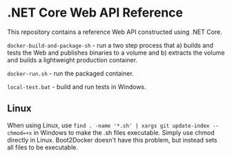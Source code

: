 .NET Core Web API Reference
===========================

This repository contains a reference Web API constructed using .NET Core.

`docker-build-and-package-sh` - run a two step process that a) builds and tests the Web and publishes binaries to a volume and b) extracts the volume and builds a lightweight production container.

`docker-run.sh` - run the packaged container.

`local-test.bat` - build and run tests in Windows.

Linux
-----
When using Linux, use `find . -name '*.sh' | xargs git update-index --chmod=+x` in Windows to make the .sh files executable. Simply use chmod directly in Linux. Boot2Docker doesn't have this problem, but instead sets all files to be executable.
